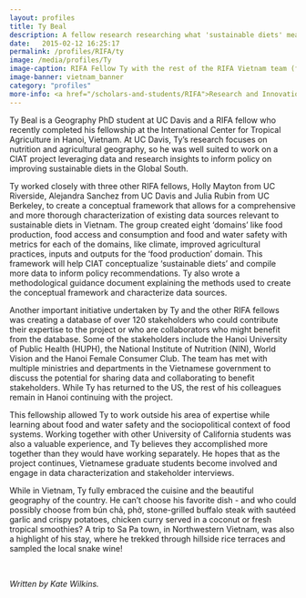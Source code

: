 ```yaml
---
layout: profiles
title: Ty Beal
description: A fellow research researching what 'sustainable diets' means for the Global South
date:   2015-02-12 16:25:17
permalink: /profiles/RIFA/ty
image: /media/profiles/Ty
image-caption: RIFA Fellow Ty with the rest of the RIFA Vietnam team (from left) Alejandra, Julia and Holly.
image-banner: vietnam_banner
category: "profiles"
more-info: <a href="/scholars-and-students/RIFA">Research and Innovation Fellowship for Agriculture (RIFA)</a><br><a href="http://iad.ucdavis.edu/">International Agricultural Development Graduate Group</a>
---
```


Ty Beal is a Geography PhD student at UC Davis and a RIFA fellow who recently completed his fellowship at the International Center for Tropical Agriculture in Hanoi, Vietnam. At UC Davis, Ty’s research focuses on nutrition and agricultural geography, so he was well suited to work on a CIAT project leveraging data and research insights to inform policy on improving sustainable diets in the Global South. <br> 

Ty worked closely with three other RIFA fellows, Holly Mayton from UC Riverside, Alejandra Sanchez from UC Davis and Julia Rubin from UC Berkeley, to create a conceptual framework that allows for a comprehensive and more thorough characterization of existing data sources relevant to sustainable diets in Vietnam. The group created eight ‘domains’ like food production, food access and consumption and food and water safety with metrics for each of the domains, like climate, improved agricultural practices, inputs and outputs for the ‘food production’ domain. This framework will help CIAT conceptualize ‘sustainable diets’ and compile more data to inform policy recommendations. Ty also wrote a methodological guidance document explaining the methods used to create the conceptual framework and characterize data sources. <br>

Another important initiative undertaken by Ty and the other RIFA fellows was creating a database of over 120 stakeholders who could contribute their expertise to the project or who are collaborators who might benefit from the database. Some of the stakeholders include the Hanoi University of Public Health (HUPH), the National Institute of Nutrition (NIN), World Vision and the Hanoi Female Consumer Club. The team has met with multiple ministries and departments in the Vietnamese government to discuss the potential for sharing data and collaborating to benefit stakeholders. While Ty has returned to the US, the rest of his colleagues remain in Hanoi continuing with the project. <br>

This fellowship allowed Ty to work outside his area of expertise while learning about food and water safety and the sociopolitical context of food systems. Working together with other University of California students was also a valuable experience, and Ty believes they accomplished more together than they would have working separately. He hopes that as the project continues, Vietnamese graduate students become involved and engage in data characterization and stakeholder interviews. <br>
	
While in Vietnam, Ty fully embraced the cuisine and the beautiful geography of the country. He can’t choose his favorite dish - and who could possibly choose from bún chả, phở, stone-grilled buffalo steak with sautéed garlic and crispy potatoes, chicken curry served in a coconut or fresh tropical smoothies? A trip to Sa Pa town, in Northwestern Vietnam, was also a highlight of his stay, where he trekked through hillside rice terraces and sampled the local snake wine! <br>

<br>

<p><i>Written by Kate Wilkins.</i></p>
